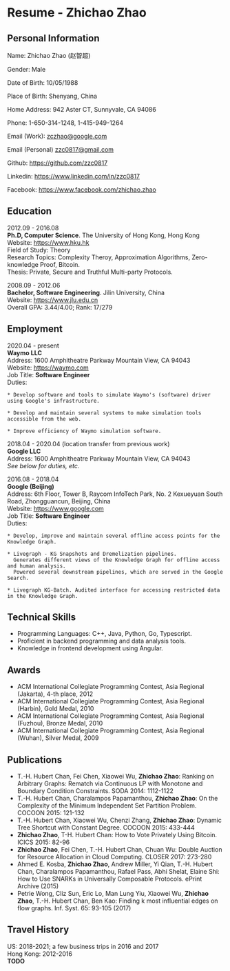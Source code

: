 Resume - Zhichao Zhao
=====================

Personal Information
--------------------
Name: Zhichao Zhao (赵智超)

Gender: Male

Date of Birth: 10/05/1988

Place of Birth: Shenyang, China

Home Address: 942 Aster CT, Sunnyvale, CA 94086

Phone: 1-650-314-1248, 1-415-949-1264

Email (Work): zczhao@google.com

Email (Personal) zzc0817@gmail.com

Github: https://github.com/zzc0817

Linkedin: https://www.linkedin.com/in/zzc0817

Facebook: https://www.facebook.com/zhichao.zhao

Education
---------
2012.09 - 2016.08\
**Ph.D, Computer Science**. The University of Hong Kong, Hong Kong\
Website: https://www.hku.hk \
Field of Study: Theory\
Research Topics: Complexity Theroy, Approximation Algorithms, Zero-knowledge Proof, Bitcoin.\
Thesis: Private, Secure and Truthful Multi-party Protocols.

2008.09 - 2012.06\
**Bachelor, Software Engineering**. Jilin University, China\
Website: https://www.jlu.edu.cn \
Overall GPA: 3.44/4.00; Rank: 17/279


Employment
----------
2020.04 - present\
**Waymo LLC**\
Address: 1600 Amphitheatre Parkway Mountain View, CA 94043\
Website: https://waymo.com \
Job Title: **Software Engineer**\
Duties:

    * Develop software and tools to simulate Waymo's (software) driver using Google's infrastructure.
    
    * Develop and maintain several systems to make simulation tools accessible from the web.
    
    * Improve efficiency of Waymo simulation software.

2018.04 - 2020.04 (location transfer from previous work)\
**Google LLC**\
Address: 1600 Amphitheatre Parkway Mountain View, CA 94043\
*See below for duties, etc.*

2016.08 - 2018.04\
**Google (Beijing)** \
Address: 6th Floor, Tower B, Raycom InfoTech Park, No. 2 Kexueyuan South Road, Zhongguancun, Beijing, China\
Website: https://www.google.com \
Job Title: **Software Engineer**\
Duties:

    * Develop, improve and maintain several offline access points for the Knowledge Graph.

    * Livegraph - KG Snapshots and Dremelization pipelines.
      Generates different views of the Knowledge Graph for offline access and human analysis.
      Powered several downstream pipelines, which are served in the Google Search.

    * Livegraph KG-Batch. Audited interface for accessing restricted data in the Knowledge Graph.

Technical Skills
----------------
* Programming Languages: C++, Java, Python, Go, Typescript.
* Proficient in backend programming and data analysis tools.
* Knowledge in frontend development using Angular.


Awards
------
* ACM International Collegiate Programming Contest, Asia Regional (Jakarta), 4-th place, 2012
* ACM International Collegiate Programming Contest, Asia Regional (Harbin), Gold Medal, 2010
* ACM International Collegiate Programming Contest, Asia Regional (Fuzhou), Bronze Medal, 2010
* ACM International Collegiate Programming Contest, Asia Regional (Wuhan), Silver Medal, 2009


Publications
------------
* T.-H. Hubert Chan, Fei Chen, Xiaowei Wu, **Zhichao Zhao**:
Ranking on Arbitrary Graphs: Rematch via Continuous LP with Monotone and Boundary Condition Constraints.
SODA 2014: 1112-1122
* T.-H. Hubert Chan, Charalampos Papamanthou, **Zhichao Zhao**:
On the Complexity of the Minimum Independent Set Partition Problem.
COCOON 2015: 121-132
* T.-H. Hubert Chan, Xiaowei Wu, Chenzi Zhang, **Zhichao Zhao**:
Dynamic Tree Shortcut with Constant Degree.
COCOON 2015: 433-444
* **Zhichao Zhao**, T-H. Hubert Chan:
How to Vote Privately Using Bitcoin.
ICICS 2015: 82-96
* **Zhichao Zhao**, Fei Chen, T.-H. Hubert Chan, Chuan Wu:
Double Auction for Resource Allocation in Cloud Computing.
CLOSER 2017: 273-280
* Ahmed E. Kosba, **Zhichao Zhao**, Andrew Miller, Yi Qian, T.-H. Hubert Chan, Charalampos Papamanthou, Rafael Pass, Abhi Shelat, Elaine Shi:
How to Use SNARKs in Universally Composable Protocols.
ePrint Archive (2015)
* Petrie Wong, Cliz Sun, Eric Lo, Man Lung Yiu, Xiaowei Wu, **Zhichao Zhao**, T.-H. Hubert Chan, Ben Kao:
Finding k most influential edges on flow graphs.
Inf. Syst. 65: 93-105 (2017)

Travel History
--------------
US: 2018-2021; a few business trips in 2016 and 2017\
Hong Kong: 2012-2016\
**TODO**
